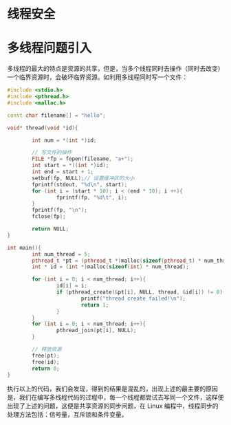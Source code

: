 # 线程安全

# 多线程问题引入

多线程的最大的特点是资源的共享，但是，当多个线程同时去操作（同时去改变）一个临界资源时，会破坏临界资源。如利用多线程同时写一个文件：

```cpp
#include <stdio.h>
#include <pthread.h>
#include <malloc.h>

const char filename[] = "hello";

void* thread(void *id){

        int num = *(int *)id;

        // 写文件的操作
        FILE *fp = fopen(filename, "a+");
        int start = *((int *)id);
        int end = start + 1;
        setbuf(fp, NULL);// 设置缓冲区的大小
        fprintf(stdout, "%d\n", start);
        for (int i = (start * 10); i < (end * 10); i ++){
                fprintf(fp, "%d\t", i);
        }
        fprintf(fp, "\n");
        fclose(fp);

        return NULL;
}

int main(){
        int num_thread = 5;
        pthread_t *pt = (pthread_t *)malloc(sizeof(pthread_t) * num_thread);
        int * id = (int *)malloc(sizeof(int) * num_thread);

        for (int i = 0; i < num_thread; i++){
                id[i] = i;
                if (pthread_create(&pt[i], NULL, thread, &id[i]) != 0){
                        printf("thread create failed!\n");
                        return 1;
                }
        }
        for (int i = 0; i < num_thread; i++){
                pthread_join(pt[i], NULL);
        }

        // 释放资源
        free(pt);
        free(id);
        return 0;
}
```

执行以上的代码，我们会发现，得到的结果是混乱的，出现上述的最主要的原因是，我们在编写多线程代码的过程中，每一个线程都尝试去写同一个文件，这样便出现了上述的问题，这便是共享资源的同步问题，在 Linux 编程中，线程同步的处理方法包括：信号量，互斥锁和条件变量。

